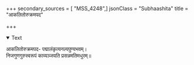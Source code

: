 +++
secondary_sources = [ "MSS_4248",]
jsonClass = "Subhaashita"
title = "आकलितोरुक्रमपद"

+++

<details open><summary>Text</summary>

आकलितोरुक्रमपद- पद्मालंकृत्यनल्पपुण्यभवम्।  
निजगुणगुरुस्वरूपं काव्यञ्जयति प्रसन्नमतिमधुरम्॥
</details>
